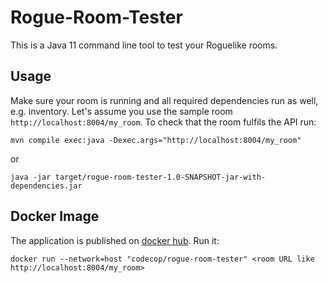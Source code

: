 # Rogue-Room-Tester

This is a Java 11 command line tool to test your Roguelike rooms.

## Usage

Make sure your room is running and all required dependencies run as well, e.g. inventory. Let's assume you use the sample room `http://localhost:8004/my_room`. To check that the room fulfils the API run:

    mvn compile exec:java -Dexec.args="http://localhost:8004/my_room"

or

    java -jar target/rogue-room-tester-1.0-SNAPSHOT-jar-with-dependencies.jar    

## Docker Image

The application is published on [docker hub](https://hub.docker.com/r/codecop/rogue-room-tester). Run it:

    docker run --network=host "codecop/rogue-room-tester" <room URL like http://localhost:8004/my_room>
